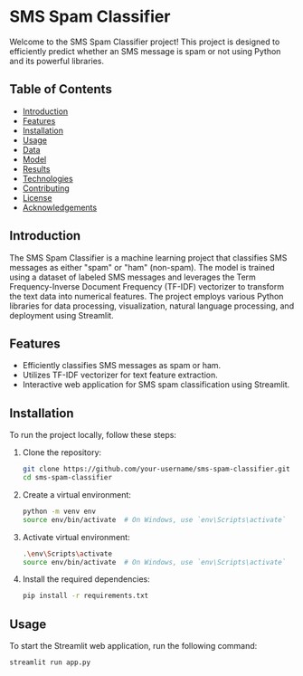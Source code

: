 # SMS Spam Classifier

Welcome to the SMS Spam Classifier project! This project is designed to efficiently predict whether an SMS message is spam or not using Python and its powerful libraries.

## Table of Contents
- [Introduction](#introduction)
- [Features](#features)
- [Installation](#installation)
- [Usage](#usage)
- [Data](#data)
- [Model](#model)
- [Results](#results)
- [Technologies](#technologies)
- [Contributing](#contributing)
- [License](#license)
- [Acknowledgements](#acknowledgements)

## Introduction
The SMS Spam Classifier is a machine learning project that classifies SMS messages as either "spam" or "ham" (non-spam). The model is trained using a dataset of labeled SMS messages and leverages the Term Frequency-Inverse Document Frequency (TF-IDF) vectorizer to transform the text data into numerical features. The project employs various Python libraries for data processing, visualization, natural language processing, and deployment using Streamlit.

## Features
- Efficiently classifies SMS messages as spam or ham.
- Utilizes TF-IDF vectorizer for text feature extraction.
- Interactive web application for SMS spam classification using Streamlit.

## Installation
To run the project locally, follow these steps:

1. Clone the repository:
    ```bash
    git clone https://github.com/your-username/sms-spam-classifier.git
    cd sms-spam-classifier
    ```

2. Create a virtual environment:
    ```bash
    python -m venv env
    source env/bin/activate  # On Windows, use `env\Scripts\activate`
    ```
3. Activate virtual environment:
    ```bash
    .\env\Scripts\activate
    source env/bin/activate  # On Windows, use `env\Scripts\activate`
    ```
4. Install the required dependencies:
    ```bash
    pip install -r requirements.txt
    ```

## Usage
To start the Streamlit web application, run the following command:
```bash
streamlit run app.py
